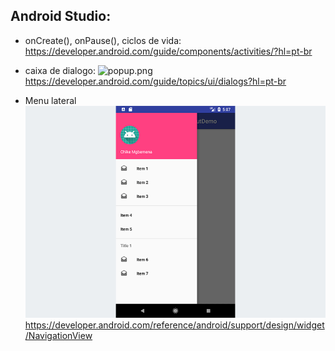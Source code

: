 ## Android Studio: ##

* onCreate(), onPause(), ciclos de vida: 
https://developer.android.com/guide/components/activities/?hl=pt-br

* caixa de dialogo:  ![popup.png](popup.png=5x5)
https://developer.android.com/guide/topics/ui/dialogs?hl=pt-br

* Menu lateral  ![menu.png](menu.png)
https://developer.android.com/reference/android/support/design/widget/NavigationView
